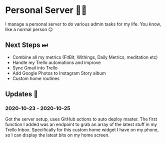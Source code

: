 # Personal Server 👩‍💻

I manage a personal server to do various admin tasks for my life. You know, like a normal person 😉

## Next Steps ⏭

- Combine all my metrics (FitBit, Withings, Daily Metrics, meditation etc)
- Handle my Trello automations and improve
- Sync Gmail into Trello
- Add Google Photos to Instagram Story album
- Custom home routines

## Updates 🔼

### 2020-10-23 - 2020-10-25

Got the server setup, uses GitHub actions to auto deploy master. The first function I added was an endpoint to grab an array of the latest stuff in my Trello Inbox. Specifically for this custom home widget I have on my phone, so I can display the latest bits on my home screen.
